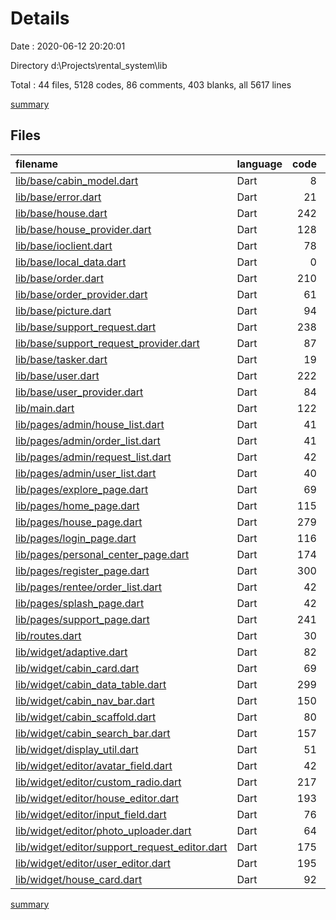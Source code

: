 # Details

Date : 2020-06-12 20:20:01

Directory d:\Projects\rental_system\lib

Total : 44 files,  5128 codes, 86 comments, 403 blanks, all 5617 lines

[summary](results.md)

## Files
| filename | language | code | comment | blank | total |
| :--- | :--- | ---: | ---: | ---: | ---: |
| [lib/base/cabin_model.dart](/lib/base/cabin_model.dart) | Dart | 8 | 0 | 3 | 11 |
| [lib/base/error.dart](/lib/base/error.dart) | Dart | 21 | 1 | 3 | 25 |
| [lib/base/house.dart](/lib/base/house.dart) | Dart | 242 | 0 | 23 | 265 |
| [lib/base/house_provider.dart](/lib/base/house_provider.dart) | Dart | 128 | 2 | 11 | 141 |
| [lib/base/ioclient.dart](/lib/base/ioclient.dart) | Dart | 78 | 7 | 5 | 90 |
| [lib/base/local_data.dart](/lib/base/local_data.dart) | Dart | 0 | 0 | 1 | 1 |
| [lib/base/order.dart](/lib/base/order.dart) | Dart | 210 | 0 | 14 | 224 |
| [lib/base/order_provider.dart](/lib/base/order_provider.dart) | Dart | 61 | 0 | 5 | 66 |
| [lib/base/picture.dart](/lib/base/picture.dart) | Dart | 94 | 23 | 9 | 126 |
| [lib/base/support_request.dart](/lib/base/support_request.dart) | Dart | 238 | 10 | 24 | 272 |
| [lib/base/support_request_provider.dart](/lib/base/support_request_provider.dart) | Dart | 87 | 0 | 7 | 94 |
| [lib/base/tasker.dart](/lib/base/tasker.dart) | Dart | 19 | 0 | 5 | 24 |
| [lib/base/user.dart](/lib/base/user.dart) | Dart | 222 | 0 | 24 | 246 |
| [lib/base/user_provider.dart](/lib/base/user_provider.dart) | Dart | 84 | 0 | 9 | 93 |
| [lib/main.dart](/lib/main.dart) | Dart | 122 | 2 | 6 | 130 |
| [lib/pages/admin/house_list.dart](/lib/pages/admin/house_list.dart) | Dart | 41 | 0 | 6 | 47 |
| [lib/pages/admin/order_list.dart](/lib/pages/admin/order_list.dart) | Dart | 41 | 0 | 6 | 47 |
| [lib/pages/admin/request_list.dart](/lib/pages/admin/request_list.dart) | Dart | 42 | 0 | 6 | 48 |
| [lib/pages/admin/user_list.dart](/lib/pages/admin/user_list.dart) | Dart | 40 | 0 | 6 | 46 |
| [lib/pages/explore_page.dart](/lib/pages/explore_page.dart) | Dart | 69 | 0 | 8 | 77 |
| [lib/pages/home_page.dart](/lib/pages/home_page.dart) | Dart | 115 | 2 | 12 | 129 |
| [lib/pages/house_page.dart](/lib/pages/house_page.dart) | Dart | 279 | 4 | 10 | 293 |
| [lib/pages/login_page.dart](/lib/pages/login_page.dart) | Dart | 116 | 1 | 6 | 123 |
| [lib/pages/personal_center_page.dart](/lib/pages/personal_center_page.dart) | Dart | 174 | 1 | 10 | 185 |
| [lib/pages/register_page.dart](/lib/pages/register_page.dart) | Dart | 300 | 1 | 8 | 309 |
| [lib/pages/rentee/order_list.dart](/lib/pages/rentee/order_list.dart) | Dart | 42 | 0 | 6 | 48 |
| [lib/pages/splash_page.dart](/lib/pages/splash_page.dart) | Dart | 42 | 17 | 13 | 72 |
| [lib/pages/support_page.dart](/lib/pages/support_page.dart) | Dart | 241 | 1 | 13 | 255 |
| [lib/routes.dart](/lib/routes.dart) | Dart | 30 | 0 | 3 | 33 |
| [lib/widget/adaptive.dart](/lib/widget/adaptive.dart) | Dart | 82 | 0 | 10 | 92 |
| [lib/widget/cabin_card.dart](/lib/widget/cabin_card.dart) | Dart | 69 | 0 | 3 | 72 |
| [lib/widget/cabin_data_table.dart](/lib/widget/cabin_data_table.dart) | Dart | 299 | 0 | 27 | 326 |
| [lib/widget/cabin_nav_bar.dart](/lib/widget/cabin_nav_bar.dart) | Dart | 150 | 5 | 18 | 173 |
| [lib/widget/cabin_scaffold.dart](/lib/widget/cabin_scaffold.dart) | Dart | 80 | 0 | 4 | 84 |
| [lib/widget/cabin_search_bar.dart](/lib/widget/cabin_search_bar.dart) | Dart | 157 | 0 | 8 | 165 |
| [lib/widget/display_util.dart](/lib/widget/display_util.dart) | Dart | 51 | 0 | 2 | 53 |
| [lib/widget/editor/avatar_field.dart](/lib/widget/editor/avatar_field.dart) | Dart | 42 | 0 | 7 | 49 |
| [lib/widget/editor/custom_radio.dart](/lib/widget/editor/custom_radio.dart) | Dart | 217 | 4 | 16 | 237 |
| [lib/widget/editor/house_editor.dart](/lib/widget/editor/house_editor.dart) | Dart | 193 | 0 | 9 | 202 |
| [lib/widget/editor/input_field.dart](/lib/widget/editor/input_field.dart) | Dart | 76 | 4 | 6 | 86 |
| [lib/widget/editor/photo_uploader.dart](/lib/widget/editor/photo_uploader.dart) | Dart | 64 | 0 | 5 | 69 |
| [lib/widget/editor/support_request_editor.dart](/lib/widget/editor/support_request_editor.dart) | Dart | 175 | 0 | 10 | 185 |
| [lib/widget/editor/user_editor.dart](/lib/widget/editor/user_editor.dart) | Dart | 195 | 0 | 8 | 203 |
| [lib/widget/house_card.dart](/lib/widget/house_card.dart) | Dart | 92 | 1 | 8 | 101 |

[summary](results.md)